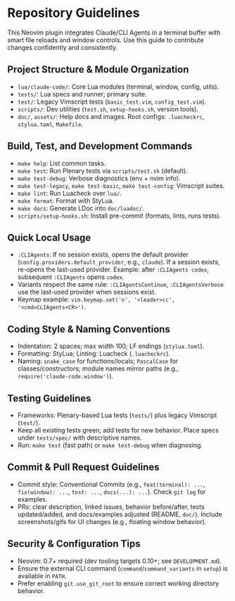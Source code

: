 # Repository Guidelines

This Neovim plugin integrates Claude/CLI Agents in a terminal buffer with smart file reloads and window controls. Use this guide to contribute changes confidently and consistently.

## Project Structure & Module Organization
- `lua/claude-code/`: Core Lua modules (terminal, window, config, utils).
- `tests/`: Lua specs and runner; primary suite.
- `test/`: Legacy Vimscript tests (`basic_test.vim`, `config_test.vim`).
- `scripts/`: Dev utilities (`test.sh`, `setup-hooks.sh`, version tools).
- `doc/`, `assets/`: Help docs and images. Root configs: `.luacheckrc`, `stylua.toml`, `Makefile`.

## Build, Test, and Development Commands
- `make help`: List common tasks.
- `make test`: Run Plenary tests via `scripts/test.sh` (default).
- `make test-debug`: Verbose diagnostics (env + nvim info).
- `make test-legacy`, `make test-basic`, `make test-config`: Vimscript suites.
- `make lint`: Run Luacheck over `lua/`.
- `make format`: Format with StyLua.
- `make docs`: Generate LDoc into `doc/luadoc/`.
- `scripts/setup-hooks.sh`: Install pre-commit (formats, lints, runs tests).

## Quick Local Usage
- `:CLIAgents`: If no session exists, opens the default provider (`config.providers.default_provider`, e.g., `claude`). If a session exists, re-opens the last-used provider. Example: after `:CLIAgents codex`, subsequent `:CLIAgents` opens `codex`.
- Variants respect the same rule: `:CLIAgentsContinue`, `:CLIAgentsVerbose` use the last-used provider when sessions exist.
- Keymap example: `vim.keymap.set('n', '<leader>cc', '<cmd>CLIAgents<CR>')`.

## Coding Style & Naming Conventions
- Indentation: 2 spaces; max width 100; LF endings (`stylua.toml`).
- Formatting: StyLua; Linting: Luacheck (`.luacheckrc`).
- Naming: `snake_case` for functions/locals; `PascalCase` for classes/constructors; module names mirror paths (e.g., `require('claude-code.window')`).

## Testing Guidelines
- Frameworks: Plenary-based Lua tests (`tests/`) plus legacy Vimscript (`test/`).
- Keep all existing tests green; add tests for new behavior. Place specs under `tests/spec/` with descriptive names.
- Run: `make test` (fast path) or `make test-debug` when diagnosing.

## Commit & Pull Request Guidelines
- Commit style: Conventional Commits (e.g., `feat(terminal): ...`, `fix(window): ...`, `test: ...`, `docs(...): ...`). Check `git log` for examples.
- PRs: clear description, linked issues, behavior before/after, tests updated/added, and docs/examples adjusted (README, `doc/`). Include screenshots/gifs for UI changes (e.g., floating window behavior).

## Security & Configuration Tips
- Neovim: 0.7+ required (dev tooling targets 0.10+; see `DEVELOPMENT.md`).
- Ensure the external CLI command (`command`/`command_variants` in `setup`) is available in `PATH`.
- Prefer enabling `git.use_git_root` to ensure correct working directory behavior.
